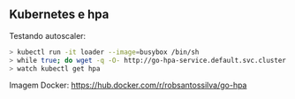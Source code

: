 <h2>Kubernetes e hpa</h2>

Testando autoscaler:

``` bash
> kubectl run -it loader --image=busybox /bin/sh
> while true; do wget -q -O- http://go-hpa-service.default.svc.cluster.local:8000; done;
> watch kubectl get hpa
```

Imagem Docker: https://hub.docker.com/r/robsantossilva/go-hpa
